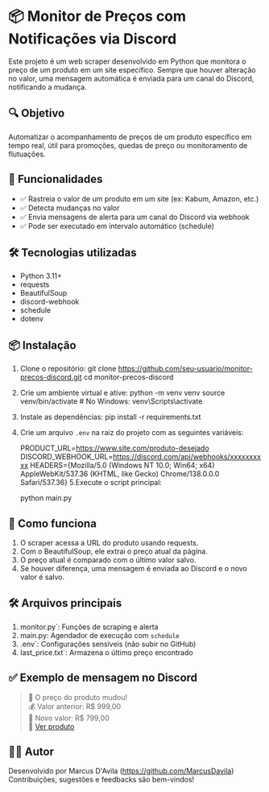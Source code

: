 # 📦 Monitor de Preços com Notificações via Discord

Este projeto é um web scraper desenvolvido em Python que monitora o preço de um produto em um site específico. Sempre que houver alteração no valor, uma mensagem automática é enviada para um canal do Discord, notificando a mudança.

## 🔍 Objetivo

Automatizar o acompanhamento de preços de um produto específico em tempo real, útil para promoções, quedas de preço ou monitoramento de flutuações.

## 🚀 Funcionalidades

- ✅ Rastreia o valor de um produto em um site (ex: Kabum, Amazon, etc.)
- ✅ Detecta mudanças no valor
- ✅ Envia mensagens de alerta para um canal do Discord via webhook
- ✅ Pode ser executado em intervalo automático (schedule)

## 🛠️ Tecnologias utilizadas

- Python 3.11+
- requests
- BeautifulSoup
- discord-webhook
- schedule
- dotenv 

## 📦 Instalação

1. Clone o repositório:
   git clone https://github.com/seu-usuario/monitor-precos-discord.git
   cd monitor-precos-discord

2. Crie um ambiente virtual e ative:
   python -m venv venv
   source venv/bin/activate   # No Windows: venv\Scripts\activate

3. Instale as dependências:
   pip install -r requirements.txt

4. Crie um arquivo `.env` na raiz do projeto com as seguintes variáveis:

   PRODUCT_URL=https://www.site.com/produto-desejado
   DISCORD_WEBHOOK_URL=https://discord.com/api/webhooks/xxxxxxxxxx
   HEADERS={Mozilla/5.0 (Windows NT 10.0; Win64; x64) AppleWebKit/537.36 (KHTML, like Gecko) Chrome/138.0.0.0 Safari/537.36}
5.Execute o script principal:

   python main.py

## 🧠 Como funciona

1. O scraper acessa a URL do produto usando requests.
2. Com o BeautifulSoup, ele extrai o preço atual da página.
3. O preço atual é comparado com o último valor salvo.
4. Se houver diferença, uma mensagem é enviada ao Discord e o novo valor é salvo.

## 🛠 Arquivos principais

1. monitor.py`: Funções de scraping e alerta
2. main.py: Agendador de execução com `schedule`
3. .env`: Configurações sensíveis (não subir no GitHub)
4. last_price.txt`: Armazena o último preço encontrado

## ✅ Exemplo de mensagem no Discord

> 🛒 O preço do produto mudou!  
> 💰 Valor anterior: R$ 999,00  
> 🔻 Novo valor: R$ 799,00  
> 🔗 [Ver produto](https://www.amazon.com.br/dp/EXEMPLO)


## 🙋‍♂️ Autor

Desenvolvido por Marcus D'Avila (https://github.com/MarcusDavila)  
Contribuições, sugestões e feedbacks são bem-vindos!
